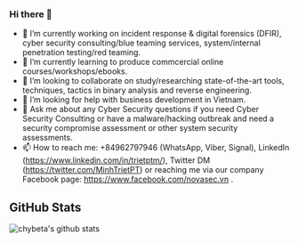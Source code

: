 ### Hi there 👋

- 🔭 I’m currently working on incident response & digital forensics (DFIR), cyber security consulting/blue teaming services, system/internal penetration testing/red teaming.
- 🌱 I’m currently learning to produce commcercial online courses/workshops/ebooks.
- 👯 I’m looking to collaborate on study/researching state-of-the-art tools, techniques, tactics in binary analysis and reverse engineering.
- 🤔 I’m looking for help with business development in Vietnam.
- 💬 Ask me about any Cyber Security questions if you need Cyber Security Consulting or have a malware/hacking outbreak and need a security compromise assessment or other system security assessments.
- 📫 How to reach me: +84962797946 (WhatsApp, Viber, Signal), LinkedIn (https://www.linkedin.com/in/trietptm/), Twitter DM (https://twitter.com/MinhTrietPT) or reaching me via our company Facebook page: https://www.facebook.com/novasec.vn .

## GitHub Stats 
![chybeta's github stats](https://github-readme-stats.vercel.app/api?username=trietptm&count_private=true&show_icons=true)

<!--
**trietptm/trietptm** is a ✨ _special_ ✨ repository because its `README.md` (this file) appears on your GitHub profile.

Here are some ideas to get you started:

- 🔭 I’m currently working on ...
- 🌱 I’m currently learning ...
- 👯 I’m looking to collaborate on ...
- 🤔 I’m looking for help with ...
- 💬 Ask me about ...
- 📫 How to reach me: ...
- 😄 Pronouns: ...
- ⚡ Fun fact: ...
-->

